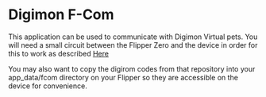 # Digimon F-Com

This application can be used to communicate with Digimon Virtual pets. You will need a small circuit between the Flipper Zero and the device in order for this to work as described [Here](https://github.com/TylerWilley/flipper-f-com)

You may also want to copy the digirom codes from that repository into your app_data/fcom directory on your Flipper so they are accessible on the device for convenience.
